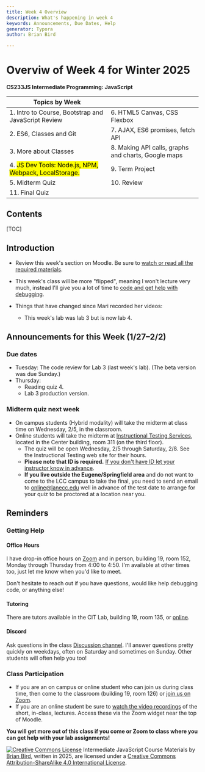 ```yaml
---
title: Week 4 Overview
description: What's happening in week 4
keywords: Announcements, Due Dates, Help
generator: Typora
author: Brian Bird

---
```


<h1>Overviw of Week 4 for Winter 2025</h1>

**CS233JS Intermediate Programming: JavaScript**

| Topics by Week                                               |                                                     |
| ------------------------------------------------------------ | --------------------------------------------------- |
| 1. Intro to Course, Bootstrap and JavaScript Review          | 6. HTML5 Canvas, CSS Flexbox                        |
| 2. ES6, Classes and Git                                      | 7. AJAX, ES6 promises, fetch API                    |
| 3. More about Classes                                        | 8. Making API calls, graphs and charts, Google maps |
| 4. <mark>JS Dev Tools: Node.js, NPM, Webpack, LocalStorage.</mark> | 9. Term Project                                     |
| 5. Midterm Quiz                                              | 10. Review                                          |
| 11. Final Quiz                                               |                                                     |

<h2>Contents</h2>

[TOC]

## Introduction

- Review this week's section on Moodle. Be sure to <u>watch or read all the required materials</u>.

- This week's class will be more "flipped", meaning I won't lecture very much, instead I'll give you a lot of time to <u>code and get help with debugging</u>.

- Things that have changed since Mari recorded her videos:

  - This week's lab was lab 3 but is now lab 4.

  

## Announcements for this Week (1/27&ndash;2/2)

### Due dates

- Tuesday: The code review for Lab 3 (last week's lab).
  (The beta version was due Sunday.)
- Thursday: 
  - Reading quiz 4.
  - Lab 3 production version.

### Midterm quiz next week

- On campus students (Hybrid modality) will take the midterm at class time on Wednesday, 2/5, in the classroom.
- Online students will take the midterm at [Instructional Testing Services](https://www.lanecc.edu/get-support/academic-support/instructional-testing-services), located in the Center building, room 311 (on the third floor). 
  - The quiz will be open Wednesday, 2/5 through Saturday, 2/8. See the Instructional Testing web site for their hours.
  - **Please note that ID is required.** <u>If you don't have ID let your instructor know in advance</u>.
  - **If you live outside the Eugene/Springfield area** and do not want to come to the LCC campus to take the final, you need to send an email to [online@lanecc.edu](mailto:online@lanecc.edu) well in advance of the test date to arrange for your quiz to be proctored at a location near you.

## Reminders

### Getting Help

#### Office Hours

I have drop-in office hours on [Zoom](https://lanecc.zoom.us/j/93494931394) and in person, building 19, room 152, Monday through Thursday from 4:00 to 4:50. I'm available at other times too, just let me know when you'd like to meet. 

Don't hesitate to reach out if you have questions, would like help debugging code, or anything else!

#### Tutoring

There are tutors available in the CIT Lab, building 19, room 135, or [online](https://www.lanecc.edu/get-support/academic-support/academic-and-tutoring-services).

#### Discord

Ask questions in the class [Discussion channel](https://discord.com/channels/1290812758249701396/1324897172981809273). I'll answer questions pretty quickly on weekdays, often on Saturday and sometimes on Sunday. Other students will often help you too!

### Class Participation

- If you are an on campus or online student who can join us during class time, then come to the classroom (building 19, room 126) or [join us on Zoom](https://lanecc.zoom.us/j/94584000329).
- If you are an online student be sure to <u>watch the video recordings</u> of the short, in-class, lectures. Access these via the Zoom widget near the top of Moodle.

**You will get more out of this class if you come or Zoom to class where you can get help with your lab assignments!**



[![Creative Commons License](https://i.creativecommons.org/l/by-sa/4.0/88x31.png)](http://creativecommons.org/licenses/by-sa/4.0/) Intermediate JavaScript Course Materials by [Brian Bird](https://profbird.dev), written in <time>2025</time>, are licensed under a [Creative Commons Attribution-ShareAlike 4.0 International License](http://creativecommons.org/licenses/by-sa/4.0/). 
